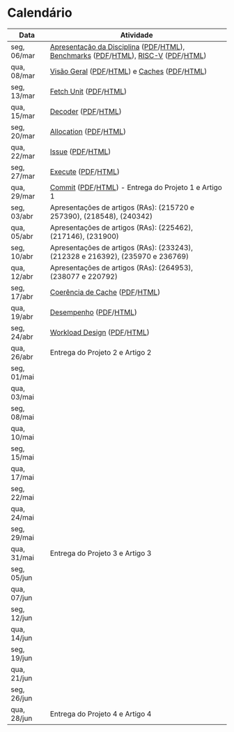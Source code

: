 # Calendário

| Data      | Atividade |
|---|---|
|seg, 06/mar| [Apresentação da Disciplina](../slides/apresentacao) ([PDF](../slides/apresentacao.pdf)/[HTML](../slides/apresentacao.html)), [Benchmarks](../slides/01-benchmarks) ([PDF](../slides/01-benchmark.pdf)/[HTML](../slides/01-benchmark.html)), [RISC-V](../slides/02-RISC-V) ([PDF](../slides/02-RISC-V.pdf)/[HTML](../slides/02-RISC-V.html))|
|qua, 08/mar| [Visão Geral](../slides/03-VisãoGeral) ([PDF](../slides/03-VisãoGeral.pdf)/[HTML](../slides/03-VisãoGeral.html)) e [Caches](../slides/04-Caches) ([PDF](../slides/04-Caches.pdf)/[HTML](../slides/04-Caches.html))|
|seg, 13/mar| [Fetch Unit](../slides/05-Fetch-Unit) ([PDF](../slides/05-Fetch-Unit.pdf)/[HTML](../slides/05-Fetch-Unit.html))|
|qua, 15/mar| [Decoder](../slides/06-Decoder) ([PDF](../slides/06-Decoder.pdf)/[HTML](../slides/06-Decoder.html))|
|seg, 20/mar| [Allocation](../slides/07-Allocation) ([PDF](../slides/07-Allocation.pdf)/[HTML](../slides/07-Allocation.html))||
|qua, 22/mar| [Issue](../slides/08-Issue) ([PDF](../slides/08-Issue.pdf)/[HTML](../slides/08-Issue.html))|
|seg, 27/mar| [Execute](../slides/09-Execute) ([PDF](../slides/09-Execute.pdf)/[HTML](../slides/09-Execute.html))|
|qua, 29/mar| [Commit](../slides/10-Commit) ([PDF](../slides/10-Commit.pdf)/[HTML](../slides/10-Commit.html)) - Entrega do Projeto 1 e Artigo 1|
|seg, 03/abr| Apresentações de artigos (RAs): (215720 e 257390), (218548), (240342)|
|qua, 05/abr| Apresentações de artigos (RAs): (225462), (217146), (231900)|
|seg, 10/abr| Apresentações de artigos (RAs): (233243), (212328 e 216392), (235970 e 236769)|
|qua, 12/abr| Apresentações de artigos (RAs): (264953), (238077 e 220792)|
|seg, 17/abr| [Coerência de Cache](../slides/11-Cache-Coherence) ([PDF](../slides/11-Cache-Coherence.pdf)/[HTML](../slides/11-Cache-Coherence.html))|
|qua, 19/abr| [Desempenho](../slides/12-Performance) ([PDF](../slides/12-Performance.pdf)/[HTML](../slides/12-Performance.html))|
|seg, 24/abr| [Workload Design](../slides/13-Workload-Design) ([PDF](../slides/13-Workload-Design.pdf)/[HTML](../slides/13-Workload-Design.html))|
|qua, 26/abr| Entrega do Projeto 2 e Artigo 2|
|seg, 01/mai| |
|qua, 03/mai| |
|seg, 08/mai| |
|qua, 10/mai| |
|seg, 15/mai| |
|qua, 17/mai| |
|seg, 22/mai| |
|qua, 24/mai| |
|seg, 29/mai| |
|qua, 31/mai| Entrega do Projeto 3 e Artigo 3|
|seg, 05/jun| |
|qua, 07/jun| |
|seg, 12/jun| |
|qua, 14/jun| |
|seg, 19/jun| |
|qua, 21/jun| |
|seg, 26/jun| |
|qua, 28/jun| Entrega do Projeto 4 e Artigo 4|
